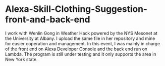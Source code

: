 # Alexa-Skill-Clothing-Suggestion-front-and-back-end

I work with Wenlin Gong in Weather Hack powered by the NYS Mesonet at the University at Albany. I upload the same file in her repository and mine for easier coperation and management. In this event, I was mainly in charge of the front end on Alexa Developer Console and the back end run on Lambda. The program is still under testing and it only supports the area in New York state.  
